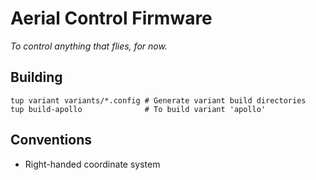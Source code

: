 Aerial Control Firmware
=======================
_To control anything that flies, for now._

Building
--------

    tup variant variants/*.config # Generate variant build directories
    tup build-apollo              # To build variant 'apollo'

Conventions
-----------
* Right-handed coordinate system
